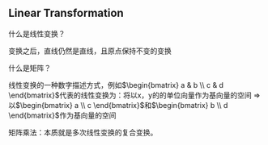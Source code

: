 ## Linear Transformation

什么是线性变换？

变换之后，直线仍然是直线，且原点保持不变的变换

什么是矩阵？

线性变换的一种数字描述方式，例如$\begin{bmatrix} a & b \\ c & d \end{bmatrix}$代表的线性变换为：将以x，y的的单位向量作为基向量的空间 => 以$\begin{bmatrix} a \\ c \end{bmatrix}$和$\begin{bmatrix} b \\ d \end{bmatrix}$作为基向量的空间

矩阵乘法：本质就是多次线性变换的复合变换。